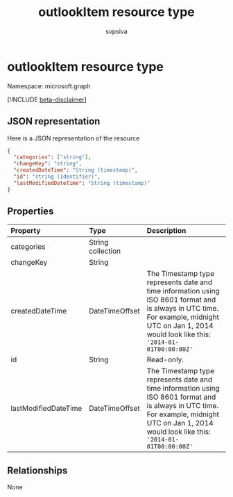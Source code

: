 ﻿---
title: "outlookItem resource type"
description: "Here is a JSON representation of the resource"
author: "svpsiva"
localization_priority: Normal
ms.prod: "outlook"
doc_type: resourcePageType
---

# outlookItem resource type

Namespace: microsoft.graph

[!INCLUDE [beta-disclaimer](../../includes/beta-disclaimer.md)]

## JSON representation

Here is a JSON representation of the resource

<!-- {
  "blockType": "resource",
  "optionalProperties": [

  ],
  "@odata.type": "microsoft.graph.outlookItem"
}-->

```json
{
  "categories": ["string"],
  "changeKey": "string",
  "createdDateTime": "String (timestamp)",
  "id": "string (identifier)",
  "lastModifiedDateTime": "String (timestamp)"
}

```

## Properties

| Property             | Type              | Description                                                                                                                                                                                      |
| :------------------- | :---------------- | :----------------------------------------------------------------------------------------------------------------------------------------------------------------------------------------------- |
| categories           | String collection |                                                                                                                                                                                                  |
| changeKey            | String            |                                                                                                                                                                                                  |
| createdDateTime      | DateTimeOffset    | The Timestamp type represents date and time information using ISO 8601 format and is always in UTC time. For example, midnight UTC on Jan 1, 2014 would look like this: `'2014-01-01T00:00:00Z'` |
| id                   | String            | Read-only.                                                                                                                                                                                       |
| lastModifiedDateTime | DateTimeOffset    | The Timestamp type represents date and time information using ISO 8601 format and is always in UTC time. For example, midnight UTC on Jan 1, 2014 would look like this: `'2014-01-01T00:00:00Z'` |

## Relationships

None

<!-- uuid: 8fcb5dbc-d5aa-4681-8e31-b001d5168d79
2015-10-25 14:57:30 UTC -->

<!--
{
  "type": "#page.annotation",
  "description": "outlookItem resource",
  "keywords": "",
  "section": "documentation",
  "tocPath": "",
  "suppressions": []
}
-->
